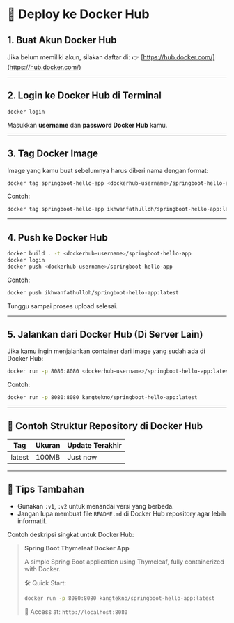 # 🐳 Deploy ke Docker Hub

## 1. Buat Akun Docker Hub

Jika belum memiliki akun, silakan daftar di:
👉 [https://hub.docker.com/](https://hub.docker.com/)

---

## 2. Login ke Docker Hub di Terminal

```bash
docker login
```

Masukkan **username** dan **password Docker Hub** kamu.

---

## 3. Tag Docker Image

Image yang kamu buat sebelumnya harus diberi nama dengan format:

```bash
docker tag springboot-hello-app <dockerhub-username>/springboot-hello-app:latest
```

Contoh:

```bash
docker tag springboot-hello-app ikhwanfathulloh/springboot-hello-app:latest
```

---

## 4. Push ke Docker Hub

```bash
docker build . -t <dockerhub-username>/springboot-hello-app
docker login
docker push <dockerhub-username>/springboot-hello-app
```

Contoh:

```bash
docker push ikhwanfathulloh/springboot-hello-app:latest
```

Tunggu sampai proses upload selesai.

---

## 5. Jalankan dari Docker Hub (Di Server Lain)

Jika kamu ingin menjalankan container dari image yang sudah ada di Docker Hub:

```bash
docker run -p 8080:8080 <dockerhub-username>/springboot-hello-app:latest
```

Contoh:

```bash
docker run -p 8080:8080 kangtekno/springboot-hello-app:latest
```

---

## 📂 Contoh Struktur Repository di Docker Hub

| Tag    | Ukuran | Update Terakhir |
| ------ | ------ | --------------- |
| latest | 100MB  | Just now        |

---

## 🔧 Tips Tambahan

* Gunakan `:v1`, `:v2` untuk menandai versi yang berbeda.
* Jangan lupa membuat file `README.md` di Docker Hub repository agar lebih informatif.

Contoh deskripsi singkat untuk Docker Hub:

> **Spring Boot Thymeleaf Docker App**
>
> A simple Spring Boot application using Thymeleaf, fully containerized with Docker.
>
> 🛠️ Quick Start:
>
> ```bash
> docker run -p 8080:8080 kangtekno/springboot-hello-app:latest
> ```
>
> 🔗 Access at: `http://localhost:8080`
